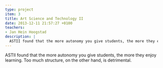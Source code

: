 ```yaml
---
type: project
item: 3
title: Art Science and Technology II
date: 2013-12-11 21:57:27 +0100
teachers: 
- Jan Hein Hoogstad
description: | 
  ASTII found that the more autonomy you give students, the more they enjoy learning. Too much structure, on the other hand, is detrimental.
---
```

ASTII found that the more autonomy you give students, the more they enjoy learning. Too much structure, on the other hand, is detrimental.